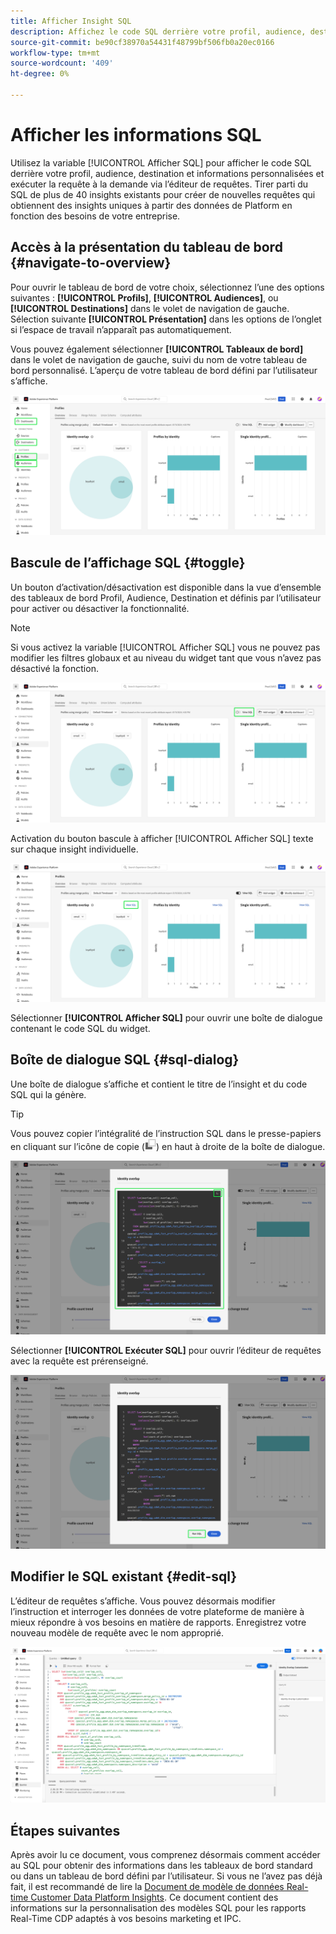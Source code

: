 ```yaml
---
title: Afficher Insight SQL
description: Affichez le code SQL derrière votre profil, audience, destination et informations personnalisées et exécutez la requête à la demande via Query Editor.
source-git-commit: be90cf38970a54431f48799bf506fb0a20ec0166
workflow-type: tm+mt
source-wordcount: '409'
ht-degree: 0%

---
```


# Afficher les informations SQL

Utilisez la variable [!UICONTROL Afficher SQL] pour afficher le code SQL derrière votre profil, audience, destination et informations personnalisées et exécuter la requête à la demande via l’éditeur de requêtes. Tirer parti du SQL de plus de 40 insights existants pour créer de nouvelles requêtes qui obtiennent des insights uniques à partir des données de Platform en fonction des besoins de votre entreprise.

## Accès à la présentation du tableau de bord {#navigate-to-overview}

Pour ouvrir le tableau de bord de votre choix, sélectionnez l’une des options suivantes : **[!UICONTROL Profils]**, **[!UICONTROL Audiences]**, ou **[!UICONTROL Destinations]** dans le volet de navigation de gauche. Sélection suivante **[!UICONTROL Présentation]** dans les options de l’onglet si l’espace de travail n’apparaît pas automatiquement.

Vous pouvez également sélectionner **[!UICONTROL Tableaux de bord]** dans le volet de navigation de gauche, suivi du nom de votre tableau de bord personnalisé. L’aperçu de votre tableau de bord défini par l’utilisateur s’affiche.

![L’interface utilisateur Experience Platform avec [!UICONTROL Profils], [!UICONTROL Audiences], [!UICONTROL Destinations], et [!UICONTROL Tableaux de bord] surlignée.](./images/view-sql/dashboard-navigation.png)

## Bascule de l’affichage SQL {#toggle}

Un bouton d’activation/désactivation est disponible dans la vue d’ensemble des tableaux de bord Profil, Audience, Destination et définis par l’utilisateur pour activer ou désactiver la fonctionnalité.

>[!NOTE]
>
>Si vous activez la variable [!UICONTROL Afficher SQL] vous ne pouvez pas modifier les filtres globaux et au niveau du widget tant que vous n’avez pas désactivé la fonction.

![La variable [!UICONTROL Afficher SQL] bascule en surbrillance.](./images/view-sql/view-sql-toggle.png)

Activation du bouton bascule à afficher [!UICONTROL Afficher SQL] texte sur chaque insight individuelle.

![Un aperçu avec [!UICONTROL Afficher SQL] surlignée.](./images/view-sql/insight-view-sql.png)

Sélectionner **[!UICONTROL Afficher SQL]** pour ouvrir une boîte de dialogue contenant le code SQL du widget.

## Boîte de dialogue SQL {#sql-dialog}

Une boîte de dialogue s’affiche et contient le titre de l’insight et du code SQL qui la génère.

>[!TIP]
>
>Vous pouvez copier l’intégralité de l’instruction SQL dans le presse-papiers en cliquant sur l’icône de copie (![Icône Copier.](./images/view-sql/copy-icon.png)) en haut à droite de la boîte de dialogue.

![Une boîte de dialogue d’informations avec l’instruction SQL mise en surbrillance.](./images/view-sql/sql-dialog.png)

Sélectionner **[!UICONTROL Exécuter SQL]** pour ouvrir l’éditeur de requêtes avec la requête est prérenseigné.

![Boîte de dialogue d’informations [!UICONTROL Exécuter SQL] surlignée.](./images/view-sql/run-sql.png)

## Modifier le SQL existant {#edit-sql}

L’éditeur de requêtes s’affiche. Vous pouvez désormais modifier l’instruction et interroger les données de votre plateforme de manière à mieux répondre à vos besoins en matière de rapports. Enregistrez votre nouveau modèle de requête avec le nom approprié.

![L’éditeur de requêtes avec le code SQL d’informations sélectionné est prérempli.](./images/view-sql/edit-sql.png)

## Étapes suivantes

Après avoir lu ce document, vous comprenez désormais comment accéder au SQL pour obtenir des informations dans les tableaux de bord standard ou dans un tableau de bord défini par l’utilisateur. Si vous ne l’avez pas déjà fait, il est recommandé de lire la [Document de modèle de données Real-time Customer Data Platform Insights](./cdp-insights-data-model.md). Ce document contient des informations sur la personnalisation des modèles SQL pour les rapports Real-Time CDP adaptés à vos besoins marketing et IPC.
